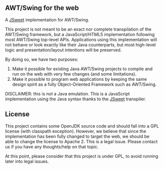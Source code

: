 ## AWT/Swing for the web

A [JSweet](http://www.jsweet.org) implementation for AWT/Swing.

This project is not meant to be an exact nor complete transpilation of the AWT/Swing framework, but a JavaScript/HTML5 implementation following most AWT/Swing top-level APIs. Applications using this implementation will not behave or look exactly like their Java counterparts, but most high-level logic and presentation/layout intentions will be preserved.

By doing so, we have two purposes:

1. Make it possible for existing Java AWT/Swing projects to compile and run on the web with very few changes (and some limitations).
2. Make it possible to program web applications by keeping the same design spirit as a fully Object-Oriented Framework such as AWT/Swing.

DISCLAIMER: this is *not* a Java emulation. This is a JavaScript implementation using the Java syntax thanks to the [JSweet](http://www.jsweet.org) transpiler.

## License

This project contains some OpenJDK source code and should fall into a GPL license (with classpath exception). However, we believe that since the implementation has been fully changed to target the web, we should be able to change the license to Apache 2. This is a legal issue. Please contact us if you have any thoughts/help on that topic.

At this point, please consider that this project is under GPL, to avoid running later into legal issues.
